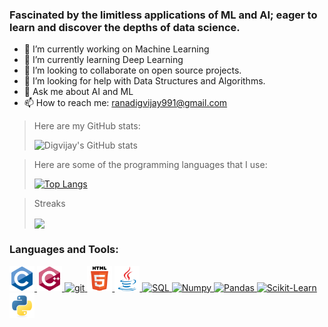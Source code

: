 ### Fascinated by the limitless applications of ML and AI; eager to learn and discover the depths of data science.
  
- 🔭 I’m  currently working on Machine Learning
- 🌱 I’m currently learning Deep Learning
- 👯 I’m looking to collaborate on open source projects.
- 🤔 I’m looking for help with Data Structures and Algorithms.
- 💬 Ask me about AI and ML 
- 📫 How to reach me: ranadigvijay991@gmail.com

>Here are my GitHub  stats:
>
>![Digvijay's GitHub stats](https://github-readme-stats.vercel.app/api?username=ranadigvijay991&theme=midnight-purple&show_icons=true)


>Here are some of the programming languages that I use:
>
>>
>[![Top Langs](https://github-readme-stats.vercel.app/api/top-langs/?username=ranadigvijay991&theme=midnight-purple&layout=compact)](https://github.com/ranadigvijay991/github-readme-stats)

>Streaks
>
><p><img align="center" src="https://github-readme-streak-stats.herokuapp.com/?user=ranadigvijay991&theme=midnight-purple" /></p>


<h3 align="left">Languages and Tools:</h3>
<p align="left"> <a href="https://www.cprogramming.com/" target="_blank"> <img src="https://raw.githubusercontent.com/devicons/devicon/master/icons/c/c-original.svg" alt="c" width="40" height="40"/> </a> <a href="https://www.w3schools.com/cpp/" target="_blank"> <img src="https://raw.githubusercontent.com/devicons/devicon/master/icons/cplusplus/cplusplus-original.svg" alt="cplusplus" width="40" height="40"/> </a> <a href="https://git-scm.com/" target="_blank"> <img src="https://www.vectorlogo.zone/logos/git-scm/git-scm-icon.svg" alt="git" width="40" height="40"/> </a> <a href="https://www.w3.org/html/" target="_blank"> <img src="https://raw.githubusercontent.com/devicons/devicon/master/icons/html5/html5-original-wordmark.svg" alt="html5" width="40" height="40"/> </a> <a href="https://www.java.com" target="_blank"> <img src="https://raw.githubusercontent.com/devicons/devicon/master/icons/java/java-original.svg" alt="java" width="40" height="40"/> </a> <a href="https://www.w3schools.com/sql/" target="_blank"> <img src="https://1000logos.net/wp-content/uploads/2020/08/MySQL-Logo-640x400.png" alt="SQL" width="40" height="40"/> </a><a href="https://numpy.org/" target="_blank"> <img src="https://upload.wikimedia.org/wikipedia/commons/thumb/3/31/NumPy_logo_2020.svg/1280px-NumPy_logo_2020.svg.png" alt="Numpy" width="40" height="40"/> </a><a href="https://en.wikipedia.org/wiki/Pandas_(software)" target="_blank"> <img src="https://www.pinclipart.com/picdir/middle/367-3678882_python-logo-clipart-easy-pandas-python-logo-png.png" alt="Pandas" width="40" height="40"/> </a><a href="https://scikit-learn.org/stable/" target="_blank"> <img src="https://upload.wikimedia.org/wikipedia/commons/thumb/0/05/Scikit_learn_logo_small.svg/1200px-Scikit_learn_logo_small.svg.png" alt="Scikit-Learn" width="40" height="40"/> </a> <a href="https://www.python.org" target="_blank"> <img src="https://raw.githubusercontent.com/devicons/devicon/master/icons/python/python-original.svg" alt="python" width="40" height="40"/> </a> </p>
